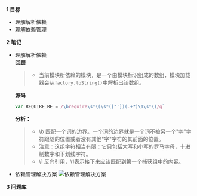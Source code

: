 
**1 目标**
* 理解解析依赖
* 理解依赖管理

**2 笔记**
* 理解解析依赖  
  **回顾**
  > * 当前模块所依赖的模块，是一个由模块标识组成的数组，模块加载器会从`factory.toString()`中解析出该数组。  

  **源码**
    ```javascript
    var REQUIRE_RE = /\brequire\s*\(\s*(["'])(.+?)\1\s*\)/g`
    ```

  **分析：**
  > * \b 匹配一个词的边界。一个词的边界就是一个词不被另一个"字"字符跟随的位置或者没有其他"字"字符的其前面的位置。
  > * 注意：这组字符相当有限：它只包括大写和小写的罗马字母，十进制数字和下划线字符。
  > * \1 反向引用，\1表示接下来应该匹配到第一个捕获组中的内容。

* 依赖管理解决方案
  ![依赖管理解决方案]()  
    
**3 问题库**  